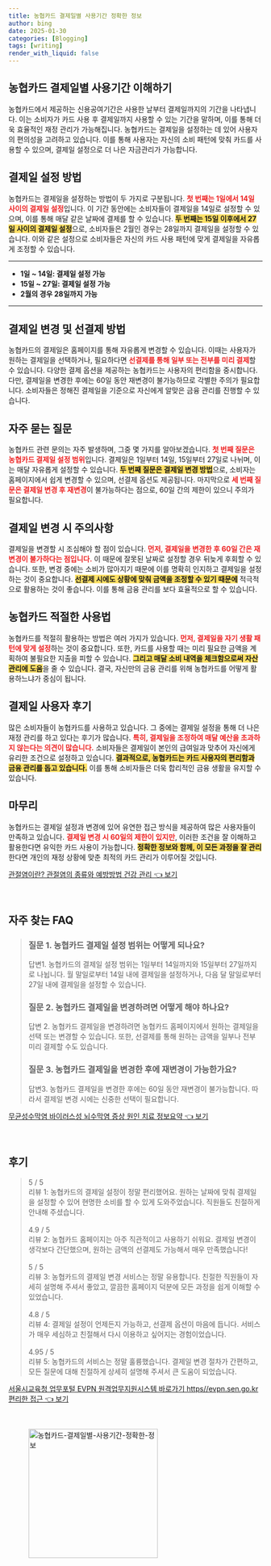 ```yaml
---
title: 농협카드 결제일별 사용기간 정확한 정보
author: bing
date: 2025-01-30
categories: [Blogging]
tags: [writing]
render_with_liquid: false
---
```



<h2 id='결제일별 사용기간 이해하기'>농협카드 결제일별 사용기간 이해하기</h2>

<p>농협카드에서 제공하는 신용공여기간은 사용한 날부터 결제일까지의 기간을 나타냅니다. 이는 소비자가 카드 사용 후 결제일까지 사용할 수 있는 기간을 말하며, 이를 통해 더욱 효율적인 재정 관리가 가능해집니다. 농협카드는 결제일을 설정하는 데 있어 사용자의 편의성을 고려하고 있습니다. 이를 통해 사용자는 자신의 소비 패턴에 맞춰 카드를 사용할 수 있으며, 결제일 설정으로 더 나은 자금관리가 가능합니다.</p>

<h2 id='결제일 설정 방법'>결제일 설정 방법</h2>

<p>농협카드는 결제일을 설정하는 방법이 두 가지로 구분됩니다. <b><span style="color: #ee2323;">첫 번째는 1일에서 14일 사이의 결제일 설정</span></b>입니다. 이 기간 동안에는 소비자들이 결제일을 14일로 설정할 수 있으며, 이를 통해 매달 같은 날짜에 결제를 할 수 있습니다. <b><span style="background-color: #ffe066;">두 번째는 15일 이후에서 27일 사이의 결제일 설정</span></b>으로, 소비자들은 2월인 경우는 28일까지 결제일을 설정할 수 있습니다. 이와 같은 설정으로 소비자들은 자신의 카드 사용 패턴에 맞게 결제일을 자유롭게 조정할 수 있습니다.</p>

<hr />

<ul>
    <li><b>1일 ~ 14일: 결제일 설정 가능</b></li>
    <li><b>15일 ~ 27일: 결제일 설정 가능</b></li>
    <li><b>2월의 경우 28일까지 가능</b></li>
</ul>

<hr />

<h2 id='결제일 변경 및 선결제 방법'>결제일 변경 및 선결제 방법</h2>

<p>농협카드의 결제일은 홈페이지를 통해 자유롭게 변경할 수 있습니다. 이때는 사용자가 원하는 결제일을 선택하거나, 필요하다면 <b><span style="color: #ee2323;">선결제를 통해 일부 또는 전부를 미리 결제</span></b>할 수 있습니다. 다양한 결제 옵션을 제공하는 농협카드는 사용자의 편리함을 중시합니다. 다만, 결제일을 변경한 후에는 60일 동안 재변경이 불가능하므로 각별한 주의가 필요합니다. 소비자들은 정해진 결제일을 기준으로 자신에게 알맞은 금융 관리를 진행할 수 있습니다.</p>

<h2 id='자주 묻는 질문'>자주 묻는 질문</h2>

<p>농협카드 관련 문의는 자주 발생하며, 그중 몇 가지를 알아보겠습니다. <b><span style="color: #ee2323;">첫 번째 질문은 농협카드 결제일 설정 범위</span></b>입니다. 결제일은 1일부터 14일, 15일부터 27일로 나뉘며, 이는 매달 자유롭게 설정할 수 있습니다. <b><span style="background-color: #ffe066;">두 번째 질문은 결제일 변경 방법</span></b>으로, 소비자는 홈페이지에서 쉽게 변경할 수 있으며, 선결제 옵션도 제공됩니다. 마지막으로 <b><span style="color: #ee2323;">세 번째 질문은 결제일 변경 후 재변경</span></b>이 불가능하다는 점으로, 60일 간의 제한이 있으니 주의가 필요합니다.</p>

<h2 id='결제일 변경 시 주의사항'>결제일 변경 시 주의사항</h2>

<p>결제일을 변경할 시 조심해야 할 점이 있습니다. <b><span style="color: #ee2323;">먼저, 결제일을 변경한 후 60일 간은 재변경이 불가하다는 점입니다.</span></b> 이 때문에 잘못된 날짜로 설정할 경우 뒤늦게 후회할 수 있습니다. 또한, 변경 중에는 소비가 많아지기 때문에 이를 명확히 인지하고 결제일을 설정하는 것이 중요합니다. <b><span style="background-color: #ffe066;">선결제 시에도 상황에 맞춰 금액을 조정할 수 있기 때문에</span></b> 적극적으로 활용하는 것이 좋습니다. 이를 통해 금융 관리를 보다 효율적으로 할 수 있습니다.</p>

<h2 id='농협카드 적절한 사용법'>농협카드 적절한 사용법</h2>

<p>농협카드를 적절히 활용하는 방법은 여러 가지가 있습니다. <b><span style="color: #ee2323;">먼저, 결제일을 자기 생활 패턴에 맞게 설정</span></b>하는 것이 중요합니다. 또한, 카드를 사용할 때는 미리 필요한 금액을 계획하여 불필요한 지출을 피할 수 있습니다. <b><span style="background-color: #ffe066;">그리고 매달 소비 내역을 체크함으로써 자산 관리에 도움</span></b>을 줄 수 있습니다. 결국, 자신만의 금융 관리를 위해 농협카드를 어떻게 활용하느냐가 중심이 됩니다.</p>

<h2 id='결제일 사용자 후기'>결제일 사용자 후기</h2>

<p>많은 소비자들이 농협카드를 사용하고 있습니다. 그 중에는 결제일 설정을 통해 더 나은 재정 관리를 하고 있다는 후기가 많습니다. <b><span style="color: #ee2323;">특히, 결제일을 조정하여 매달 예산을 초과하지 않는다는 의견이 많습니다.</span></b> 소비자들은 결제일이 본인의 급여일과 맞추어 자신에게 유리한 조건으로 설정하고 있습니다. <b><span style="background-color: #ffe066;">결과적으로, 농협카드는 카드 사용자의 편리함과 금융 관리를 돕고 있습니다.</span></b> 이를 통해 소비자들은 더욱 합리적인 금융 생활을 유지할 수 있습니다.</p>

<h2 id='마무리'>마무리</h2>

<p>농협카드는 결제일 설정과 변경에 있어 유연한 접근 방식을 제공하여 많은 사용자들이 만족하고 있습니다. <b><span style="color: #ee2323;">결제일 변경 시 60일의 제한이 있지만</span></b>, 이러한 조건을 잘 이해하고 활용한다면 유익한 카드 사용이 가능합니다. <b><span style="background-color: #ffe066;">정확한 정보와 함께, 이 모든 과정을 잘 관리</span></b>한다면 개인의 재정 상황에 맞춘 최적의 카드 관리가 이루어질 것입니다.</p>


<p><a class="click-button" title="관절염이란? 관절염의 종류와 예방방법 건강 관리" href="https://blackassets.github.io/posts/%EA%B4%80%EC%A0%88%EC%97%BC%EC%9D%B4%EB%9E%80-%EA%B4%80%EC%A0%88%EC%97%BC%EC%9D%98-%EC%A2%85%EB%A5%98%EC%99%80-%EC%98%88%EB%B0%A9%EB%B0%A9%EB%B2%95-%EA%B1%B4%EA%B0%95-%EA%B4%80%EB%A6%AC/" rel="dofollow">관절염이란? 관절염의 종류와 예방방법 건강 관리 👈 보기</a></p><br>
<h2 id='자주_찾는_FAQ'>자주 찾는 FAQ</h2>
<div itemscope="" itemtype="https://schema.org/FAQPage"> 
<blockquote> 
<div itemscope="" itemprop="mainEntity" itemtype="https://schema.org/Question"> 
<h3 itemprop="name">질문 1. 농협카드 결제일 설정 범위는 어떻게 되나요?</h3> 
<div itemscope="" itemprop="acceptedAnswer" itemtype="https://schema.org/Answer"> 
<span itemprop="text"> 
<p>답변1. 농협카드의 결제일 설정 범위는 1일부터 14일까지와 15일부터 27일까지로 나뉩니다. 월 말일로부터 14일 내에 결제일을 설정하거나, 다음 달 말일로부터 27일 내에 결제일을 설정할 수 있습니다.</p> 
</span> 
</div> 
</div> 

<div itemscope="" itemprop="mainEntity" itemtype="https://schema.org/Question"> 
<h3 itemprop="name">질문 2. 농협카드 결제일을 변경하려면 어떻게 해야 하나요?</h3> 
<div itemscope="" itemprop="acceptedAnswer" itemtype="https://schema.org/Answer"> 
<span itemprop="text"> 
<p>답변 2. 농협카드 결제일을 변경하려면 농협카드 홈페이지에서 원하는 결제일을 선택 또는 변경할 수 있습니다. 또한, 선결제를 통해 원하는 금액을 일부나 전부 미리 결제할 수도 있습니다.</p> 
</span> 
</div> 
</div> 

<div itemscope="" itemprop="mainEntity" itemtype="https://schema.org/Question"> 
<h3 itemprop="name">질문 3. 농협카드 결제일을 변경한 후에 재변경이 가능한가요?</h3> 
<div itemscope="" itemprop="acceptedAnswer" itemtype="https://schema.org/Answer"> 
<span itemprop="text"> 
<p>답변3. 농협카드 결제일을 변경한 후에는 60일 동안 재변경이 불가능합니다. 따라서 결제일 변경 시에는 신중한 선택이 필요합니다.</p> 
</span> 
</div> 
</div> 
</blockquote> 
</div>
<p><a class="click-button" title="무균성수막염 바이러스성 뇌수막염 증상 원인 치료 정보요약" href="https://blackassets.github.io/posts/%EB%AC%B4%EA%B7%A0%EC%84%B1%EC%88%98%EB%A7%89%EC%97%BC-%EB%B0%94%EC%9D%B4%EB%9F%AC%EC%8A%A4%EC%84%B1-%EB%87%8C%EC%88%98%EB%A7%89%EC%97%BC-%EC%A6%9D%EC%83%81-%EC%9B%90%EC%9D%B8-%EC%B9%98%EB%A3%8C-%EC%A0%95%EB%B3%B4%EC%9A%94%EC%95%BD/" rel="dofollow">무균성수막염 바이러스성 뇌수막염 증상 원인 치료 정보요약 👈 보기</a></p><br>
<h2 id='후기'>후기</h2>
<div itemscope itemtype="https://schema.org/Product">
  <blockquote>
  <div itemprop="review" itemscope itemtype="https://schema.org/Review">
      <div itemprop="reviewRating" itemscope itemtype="https://schema.org/Rating"> <span itemprop="ratingValue">5</span> / <span itemprop="bestRating">5</span> </div>
      <span itemprop="reviewBody">리뷰 1: 농협카드의 결제일 설정이 정말 편리했어요. 원하는 날짜에 맞춰 결제일을 설정할 수 있어 현명한 소비를 할 수 있게 도와주었습니다. 직원들도 친절하게 안내해 주셨습니다.</span>
  </div>
  <br>
  <div itemprop="review" itemscope itemtype="https://schema.org/Review">
      <div itemprop="reviewRating" itemscope itemtype="https://schema.org/Rating"> <span itemprop="ratingValue">4.9</span> / <span itemprop="bestRating">5</span> </div>
      <span itemprop="reviewBody">리뷰 2: 농협카드 홈페이지는 아주 직관적이고 사용하기 쉬워요. 결제일 변경이 생각보다 간단했으며, 원하는 금액의 선결제도 가능해서 매우 만족했습니다!</span>
  </div>
  <br>
  <div itemprop="review" itemscope itemtype="https://schema.org/Review">
      <div itemprop="reviewRating" itemscope itemtype="https://schema.org/Rating"> <span itemprop="ratingValue">5</span> / <span itemprop="bestRating">5</span> </div>
      <span itemprop="reviewBody">리뷰 3: 농협카드의 결제일 변경 서비스는 정말 유용합니다. 친절한 직원들이 자세히 설명해 주셔서 좋았고, 깔끔한 홈페이지 덕분에 모든 과정을 쉽게 이해할 수 있었습니다.</span>
  </div>
  <br>
  <div itemprop="review" itemscope itemtype="https://schema.org/Review">
      <div itemprop="reviewRating" itemscope itemtype="https://schema.org/Rating"> <span itemprop="ratingValue">4.8</span> / <span itemprop="bestRating">5</span> </div>
      <span itemprop="reviewBody">리뷰 4: 결제일 설정이 언제든지 가능하고, 선결제 옵션이 마음에 듭니다. 서비스가 매우 세심하고 친절해서 다시 이용하고 싶어지는 경험이었습니다.</span>
  </div>
  <br>
  <div itemprop="review" itemscope itemtype="https://schema.org/Review">
      <div itemprop="reviewRating" itemscope itemtype="https://schema.org/Rating"> <span itemprop="ratingValue">4.95</span> / <span itemprop="bestRating">5</span> </div>
      <span itemprop="reviewBody">리뷰 5: 농협카드의 서비스는 정말 훌륭했습니다. 결제일 변경 절차가 간편하고, 모든 질문에 대해 친절하게 상세히 설명해 주셔서 큰 도움이 되었습니다.</span>
  </div>
  </blockquote>
</div>
<p><a class="click-button" title="서울시교육청 업무포털 EVPN 원격업무지원시스템 바로가기 https//evpn.sen.go.kr 편리한 접근" href="https://blackassets.github.io/posts/%EC%84%9C%EC%9A%B8%EC%8B%9C%EA%B5%90%EC%9C%A1%EC%B2%AD-%EC%97%85%EB%AC%B4%ED%8F%AC%ED%84%B8-EVPN-%EC%9B%90%EA%B2%A9%EC%97%85%EB%AC%B4%EC%A7%80%EC%9B%90%EC%8B%9C%EC%8A%A4%ED%85%9C-%EB%B0%94%EB%A1%9C%EA%B0%80%EA%B8%B0-httpsevpn.sen.go.kr-%ED%8E%B8%EB%A6%AC%ED%95%9C-%EC%A0%91%EA%B7%BC/" rel="dofollow">서울시교육청 업무포털 EVPN 원격업무지원시스템 바로가기 https//evpn.sen.go.kr 편리한 접근 👈 보기</a></p><br>
<figure class="image"><img src="https://blackassets.github.io/assets/img/thumbnail/농협카드-결제일별-사용기간-정확한-정보.webp" alt="농협카드-결제일별-사용기간-정확한-정보" width="256" height="256"></figure>